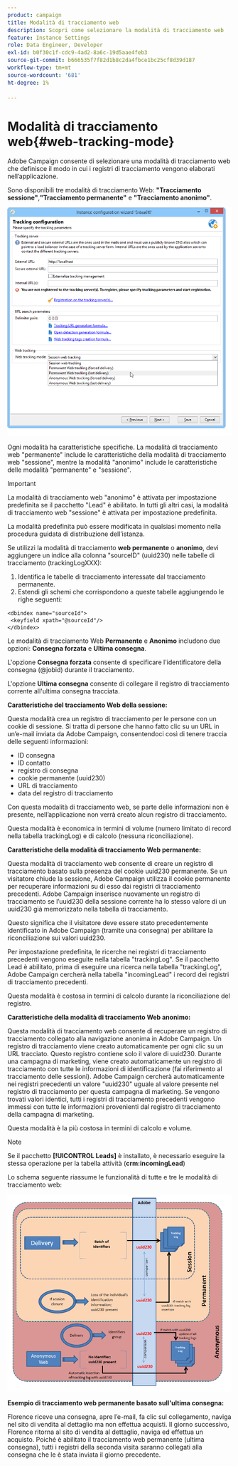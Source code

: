 ```yaml
---
product: campaign
title: Modalità di tracciamento web
description: Scopri come selezionare la modalità di tracciamento web
feature: Instance Settings
role: Data Engineer, Developer
exl-id: b0f30c1f-cdc9-4ad2-8a6c-19d5aae4feb3
source-git-commit: b666535f7f82d1b8c2da4fbce1bc25cf8d39d187
workflow-type: tm+mt
source-wordcount: '681'
ht-degree: 1%

---
```


# Modalità di tracciamento web{#web-tracking-mode}



Adobe Campaign consente di selezionare una modalità di tracciamento web che definisce il modo in cui i registri di tracciamento vengono elaborati nell’applicazione.

Sono disponibili tre modalità di tracciamento Web: **&quot;Tracciamento sessione&quot;**,**&quot;Tracciamento permanente&quot;** e **&quot;Tracciamento anonimo&quot;**.

![](assets/s_ncs_install_deployment_wiz_tracking_mode.png)

Ogni modalità ha caratteristiche specifiche. La modalità di tracciamento web &quot;permanente&quot; include le caratteristiche della modalità di tracciamento web &quot;sessione&quot;, mentre la modalità &quot;anonimo&quot; include le caratteristiche delle modalità &quot;permanente&quot; e &quot;sessione&quot;.

>[!IMPORTANT]
>
>La modalità di tracciamento web &quot;anonimo&quot; è attivata per impostazione predefinita se il pacchetto &quot;Lead&quot; è abilitato. In tutti gli altri casi, la modalità di tracciamento web &quot;sessione&quot; è attivata per impostazione predefinita.
>
>La modalità predefinita può essere modificata in qualsiasi momento nella procedura guidata di distribuzione dell’istanza.

Se utilizzi la modalità di tracciamento **web permanente** o **anonimo**, devi aggiungere un indice alla colonna &quot;sourceID&quot; (uuid230) nelle tabelle di tracciamento (trackingLogXXX):

1. Identifica le tabelle di tracciamento interessate dal tracciamento permanente.
1. Estendi gli schemi che corrispondono a queste tabelle aggiungendo le righe seguenti:

```
<dbindex name="sourceId">
 <keyfield xpath="@sourceId"/>
</dbindex>
```

Le modalità di tracciamento Web **Permanente** e **Anonimo** includono due opzioni: **Consegna forzata** e **Ultima consegna**.

L&#39;opzione **Consegna forzata** consente di specificare l&#39;identificatore della consegna (@jobid) durante il tracciamento.

L&#39;opzione **Ultima consegna** consente di collegare il registro di tracciamento corrente all&#39;ultima consegna tracciata.

**Caratteristiche del tracciamento Web della sessione:**

Questa modalità crea un registro di tracciamento per le persone con un cookie di sessione. Si tratta di persone che hanno fatto clic su un URL in un’e-mail inviata da Adobe Campaign, consentendoci così di tenere traccia delle seguenti informazioni:

* ID consegna
* ID contatto
* registro di consegna
* cookie permanente (uuid230)
* URL di tracciamento
* data del registro di tracciamento

Con questa modalità di tracciamento web, se parte delle informazioni non è presente, nell’applicazione non verrà creato alcun registro di tracciamento.

Questa modalità è economica in termini di volume (numero limitato di record nella tabella trackingLog) e di calcolo (nessuna riconciliazione).

**Caratteristiche della modalità di tracciamento Web permanente:**

Questa modalità di tracciamento web consente di creare un registro di tracciamento basato sulla presenza del cookie uuid230 permanente. Se un visitatore chiude la sessione, Adobe Campaign utilizza il cookie permanente per recuperare informazioni su di esso dai registri di tracciamento precedenti. Adobe Campaign inserisce nuovamente un registro di tracciamento se l’uuid230 della sessione corrente ha lo stesso valore di un uuid230 già memorizzato nella tabella di tracciamento.

Questo significa che il visitatore deve essere stato precedentemente identificato in Adobe Campaign (tramite una consegna) per abilitare la riconciliazione sui valori uuid230.

Per impostazione predefinita, le ricerche nei registri di tracciamento precedenti vengono eseguite nella tabella &quot;trackingLog&quot;. Se il pacchetto Lead è abilitato, prima di eseguire una ricerca nella tabella &quot;trackingLog&quot;, Adobe Campaign cercherà nella tabella &quot;incomingLead&quot; i record dei registri di tracciamento precedenti.

Questa modalità è costosa in termini di calcolo durante la riconciliazione del registro.

**Caratteristiche della modalità di tracciamento Web anonimo:**

Questa modalità di tracciamento web consente di recuperare un registro di tracciamento collegato alla navigazione anonima in Adobe Campaign. Un registro di tracciamento viene creato automaticamente per ogni clic su un URL tracciato. Questo registro contiene solo il valore di uuid230. Durante una campagna di marketing, viene creato automaticamente un registro di tracciamento con tutte le informazioni di identificazione (fai riferimento al tracciamento delle sessioni). Adobe Campaign cercherà automaticamente nei registri precedenti un valore &quot;uuid230&quot; uguale al valore presente nel registro di tracciamento per questa campagna di marketing. Se vengono trovati valori identici, tutti i registri di tracciamento precedenti vengono immessi con tutte le informazioni provenienti dal registro di tracciamento della campagna di marketing.

Questa modalità è la più costosa in termini di calcolo e volume.

>[!NOTE]
>
>Se il pacchetto **[!UICONTROL Leads]** è installato, è necessario eseguire la stessa operazione per la tabella attività (**crm:incomingLead**)

Lo schema seguente riassume le funzionalità di tutte e tre le modalità di tracciamento web:

![](assets/s_ncs_install_deployment_wiz_tracking_schema_mode.png)

**Esempio di tracciamento web permanente basato sull&#39;ultima consegna:**

Florence riceve una consegna, apre l’e-mail, fa clic sul collegamento, naviga nel sito di vendita al dettaglio ma non effettua acquisti. Il giorno successivo, Florence ritorna al sito di vendita al dettaglio, naviga ed effettua un acquisto. Poiché è abilitato il tracciamento web permanente (ultima consegna), tutti i registri della seconda visita saranno collegati alla consegna che le è stata inviata il giorno precedente.
